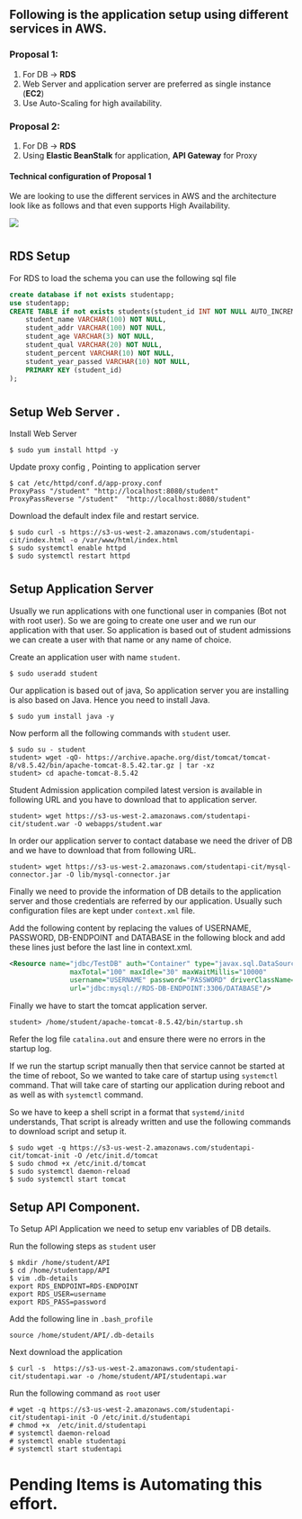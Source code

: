 ## Following is the application setup using different services in AWS.

###  **Proposal 1:**

1. For DB -> **RDS** 
2. Web Server and application server are preferred as single instance (**EC2**)
3. Use Auto-Scaling for high availability.

###  **Proposal 2:**

1. For DB -> **RDS** 
2. Using **Elastic BeanStalk** for application, **API Gateway** for Proxy

#### Technical configuration of **Proposal 1** 

We are looking to use the different services in AWS and the architecture look like as follows and that even supports High Availability.

![](images/02.png)


#

## RDS Setup

For RDS to load the schema you can use the following sql file 

```sql
create database if not exists studentapp;
use studentapp;
CREATE TABLE if not exists students(student_id INT NOT NULL AUTO_INCREMENT,
	student_name VARCHAR(100) NOT NULL,
    student_addr VARCHAR(100) NOT NULL,
	student_age VARCHAR(3) NOT NULL,
	student_qual VARCHAR(20) NOT NULL,
	student_percent VARCHAR(10) NOT NULL,
	student_year_passed VARCHAR(10) NOT NULL,
	PRIMARY KEY (student_id)
);
```

#

## Setup Web Server .

Install Web Server 

```shell 
$ sudo yum install httpd -y
```

Update proxy config , Pointing to application server 

```shell 
$ cat /etc/httpd/conf.d/app-proxy.conf 
ProxyPass "/student" "http://localhost:8080/student"
ProxyPassReverse "/student"  "http://localhost:8080/student"
```

Download the default index file and restart service.

```shell 
$ sudo curl -s https://s3-us-west-2.amazonaws.com/studentapi-cit/index.html -o /var/www/html/index.html
$ sudo systemctl enable httpd 
$ sudo systemctl restart httpd 
```

#

## Setup Application Server 

Usually we run applications with one functional user in companies (Bot not with root user). So we are going to create one user and we run our application with that user. So application is based out of student admissions we can create a user with that name or any name of choice. 

Create an application user with name `student`. 

```shell 
$ sudo useradd student 
```

Our application is based out of java, So application server you are installing is also based on Java. Hence you need to install Java. 

```shell 
$ sudo yum install java -y
```

Now perform all the following commands with `student` user. 

```shell 
$ sudo su - student 
student> wget -qO- https://archive.apache.org/dist/tomcat/tomcat-8/v8.5.42/bin/apache-tomcat-8.5.42.tar.gz | tar -xz 
student> cd apache-tomcat-8.5.42
```

Student Admission application compiled latest version is available in following URL and you have to download that to application server.

```shell
student> wget https://s3-us-west-2.amazonaws.com/studentapi-cit/student.war -O webapps/student.war
```

In order our application server to contact database we need the driver of DB and we have to download that from following URL.

```shell
student> wget https://s3-us-west-2.amazonaws.com/studentapi-cit/mysql-connector.jar -O lib/mysql-connector.jar
```

Finally we need to provide the information of DB details to the application server and those credentials are referred by our application.
Usually such configuration files are kept under `context.xml` file.

Add the following content by replacing the values of USERNAME, PASSWORD, DB-ENDPOINT and DATABASE in the following block and add these lines just before the last line in context.xml.

```xml
<Resource name="jdbc/TestDB" auth="Container" type="javax.sql.DataSource"
               maxTotal="100" maxIdle="30" maxWaitMillis="10000"
               username="USERNAME" password="PASSWORD" driverClassName="com.mysql.jdbc.Driver"
               url="jdbc:mysql://RDS-DB-ENDPOINT:3306/DATABASE"/>
``` 

Finally we have to start the tomcat application server.

```shell 
student> /home/student/apache-tomcat-8.5.42/bin/startup.sh 
```

Refer the log file `catalina.out` and ensure there were no errors in the startup log. 

If we run the startup script manually then that service cannot be started at the time of reboot, So we wanted to take care of startup using `systemctl` command. That will take care of starting our application during reboot and as well as with `systemctl` command.

So we have to keep a shell script in a format that `systemd/initd` understands, That script is already written and use the following commands to download script and setup it.

```shell
$ sudo wget -q https://s3-us-west-2.amazonaws.com/studentapi-cit/tomcat-init -O /etc/init.d/tomcat
$ sudo chmod +x /etc/init.d/tomcat
$ sudo systemctl daemon-reload
$ sudo systemctl start tomcat
```


## Setup API Component. 

To Setup API Application we need to setup env variables of DB details.

Run the following steps as `student` user
```shell 
$ mkdir /home/student/API 
$ cd /home/studentapp/API 
$ vim .db-details 
export RDS_ENDPOINT=RDS-ENDPOINT
export RDS_USER=username 
export RDS_PASS=password
``` 

Add the following line in `.bash_profile`

```
source /home/student/API/.db-details
```

Next download the application 

```
$ curl -s  https://s3-us-west-2.amazonaws.com/studentapi-cit/studentapi.war -o /home/student/API/studentapi.war
```

Run the following command as `root` user 

```shell 
# wget -q https://s3-us-west-2.amazonaws.com/studentapi-cit/studentapi-init -O /etc/init.d/studentapi 
# chmod +x  /etc/init.d/studentapi
# systemctl daemon-reload 
# systemctl enable studentapi 
# systemctl start studentapi 
```

# Pending Items is Automating this effort.

